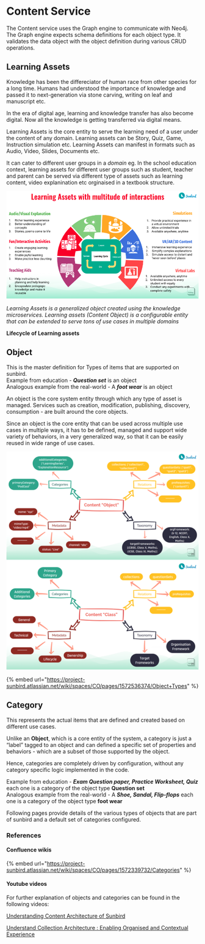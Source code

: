 # Content Service

The Content service uses the Graph engine to communicate with Neo4j. The Graph engine expects schema definitions for each object type. It validates the data object with the object definition during various CRUD operations.



## Learning Assets  <a href="#object" id="object"></a>

Knowledge has been the differeciator of human race from other species for a long time. Humans had understood the importance of knowledge and passed it to next-generation via stone carving, writing on leaf and manuscript etc.&#x20;

In the era of digital age, learning and knowledge transfer has also become digital. Now all the knowledge is getting transferred via digital means.&#x20;

Learning Assets is the core entity to serve the learning need of a user under the content of any domain. Learning assets can be Story, Quiz, Game, Instruction simulation etc. Learning Assets can manifest in formats such as  Audio, Video, Slides, Documents etc.&#x20;

It can cater to different user groups in a _domain_ eg. In the school education context, learning assets for different user groups such as student, teacher and parent can be served via different type of assets such as learning content, video explanination etc orginaised in a textbook structure.



![](<../../../../.gitbook/assets/Learning Assets interactions.png>)



_Learning Assets is a generalized object created using the knowledge microservices. Learning assets (Content Object) is a configurable entity that can be extended to serve tons of use cases in multiple domains_&#x20;





**Lifecycle of Learning assets**

## Object  <a href="#object" id="object"></a>

This is the master definition for Types of items that are supported on sunbird.\
Example from education - _**Question set**_ is an object\
Analogous example from the real-world - A _**foot wear**_ is an object

An object is the core system entity through which any type of asset is managed. Services such as creation, modification, publishing, discovery, consumption - are built around the core objects.

Since an object is the core entity that can be used across multiple use cases in multiple ways, it has to be defined, managed and support wide variety of behaviors, in a very generalized way, so that it can be easily reused in wide range of use cases.

![](<../../../../.gitbook/assets/Screenshot from 2021-11-25 08-59-20.png>) ![](<../../../../.gitbook/assets/Screenshot from 2021-11-25 08-59-32.png>)



{% embed url="https://project-sunbird.atlassian.net/wiki/spaces/CO/pages/1572536374/Object+Types" %}

## Category <a href="#category" id="category"></a>

This represents the actual items that are defined and created based on different use cases.

Unlike an **Object**, which is a core entity of the system, a category is just a “label” tagged to an object and can defined a specific set of properties and behaviors - which are a subset of those supported by the object.

Hence, categories are completely driven by configuration, without any category specific logic implemented in the code.

Example from education - _**Exam Question paper, Practice Worksheet, Quiz**_ each one is a category of the object type **Question set**\
Analogous example from the real-world - A _**Shoe, Sandal, Flip-flops**_ each one is a category of the object type **foot wear**

Following pages provide details of the various types of objects that are part of sunbird and a default set of categories configured.



### References

#### Confluence wikis

{% embed url="https://project-sunbird.atlassian.net/wiki/spaces/CO/pages/1572339732/Categories" %}

#### Youtube videos

For further explanation of objects and categories can be found in the following videos:

[Understanding Content Architecture of Sunbird](https://www.youtube.com/watch?v=WxZXaTnj2D0\&t=7s)

[Understand Collection Architecture : Enabling Organised and Contextual Experience](https://www.youtube.com/watch?v=n9H87z0-7eU\&t=1709s)
